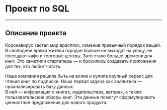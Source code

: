 # Проект по SQL
---
**Описание проекта**
---
Коронавирус застал мир врасплох, изменив привычный порядок вещей. В свободное время жители городов больше не выходят на улицу, не посещают кафе и торговые центры. Зато стало больше времени для книг. Это заметили стартаперы — и бросились создавать приложения для тех, кто любит читать.

Наша компания решила быть на волне и купила крупный сервис для чтения книг по подписке. Наша первая задача как аналитика — проанализировать базу данных.\
В ней — информация о книгах, издательствах, авторах, а также пользовательские обзоры книг. Эти данные помогут сформулировать ценностное предложение для нового продукта.
